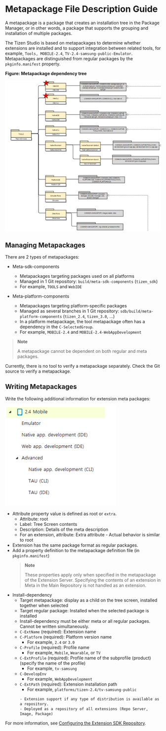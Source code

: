 # Metapackage File Description Guide

A metapackage is a package that creates an installation tree in the Package Manager, or in other words, a package that supports the grouping and installation of multiple packages.

The Tizen Studio is based on metapackages to determine whether extensions are installed and to support integration between related tools, for example, `Tools, MOBILE-2.4`, `TV-2.4-samsung-public-Emulator`. Metapackages are distinguished from regular packages by the `pkginfo.manifest` property.

**Figure: Metapackage dependency tree**

![Metapackage dependency tree](media/package-dependencies.png)

## Managing Metapackages

There are 2 types of metapackages:

- Meta-sdk-components
  - Metapackages targeting packages used on all platforms
  - Managed in 1 Git repository: `build/meta-sdk-components` (`tizen_sdk`)
  - For example, `TOOLS` and `WebIDE`

- Meta-platform-components
  - Metapackages targeting platform-specific packages
  - Managed as several branches in 1 Git repository: `sdb/build/meta-platform-components` (`tizen_2.4`, `tizen_3.0`, ...)
  - In a platform metapackage, the tool metapackage often has a dependency in the `C-SelectedGroup`.
  - For example, `MOBILE-2.4` and `MOBILE-2.4-WebAppDevelopment`

> **Note**
>
> A metapackage cannot be dependent on both regular and meta packages.

Currently, there is no tool to verify a metapackage separately. Check the Git source to verify a metapackage.

## Writing Metapackages

Write the following additional information for extension meta packages:

![Tree screen](media/meta-package.png)

  - Attribute property value is defined as root or `extra`.
      - Attribute: root
      - Label: Tree Screen contents
      - Description: Details of the meta description
      - For an extension, attribute: Extra attribute - Actual behavior is similar to root
  - Extension has the same package format as regular packages.
  - Add a property definition to the metapackage definition file (in `pkginfo.manifest`)
    > **Note**
    >
    > These properties apply only when specified in the metapackage of the Extension Server.
    > Specifying the contents of an extension in Meta in the Main Repository is not handled as an extension.
  - Install-dependency
      - Target metapackage: display as a child on the tree screen, installed together when selected
      - Target regular package: Installed when the selected package is installed
      - Install-dependency must be either meta or all regular packages. Cannot be written simultaneously.
      - `C-ExtName` (required): Extension name
      - `C-Platform` (required): Platform version name
           - For example, `2.4` or `3.0`
      - `C-Profile` (required): Profile name 
           - For example, `Mobile`, `Wearable`, or `TV`
      - `C-ExtProfile` (required): Profile name of the subprofile (product) (specify the name of the profile)
           - For example, `tv-samsung`
      - `C-DevelopEnv`
           - For example, `WebAppDevelopment`
      - `C-ExtPath` (required): Extension installation path
           - For example, `platforms/tizen-2.4/tv-samsung-public`
           ```text
           - Extension support if any type of distribution is available as a repository.
           - Deployed as a repository of all extensions (Repo Server, Image, Package)
           ```

For more information, see [Configuring the Extension SDK Repository](../../../application/tizen-studio/setup/advanced-configuration.md#configuring-the-extension-sdk-repository).
